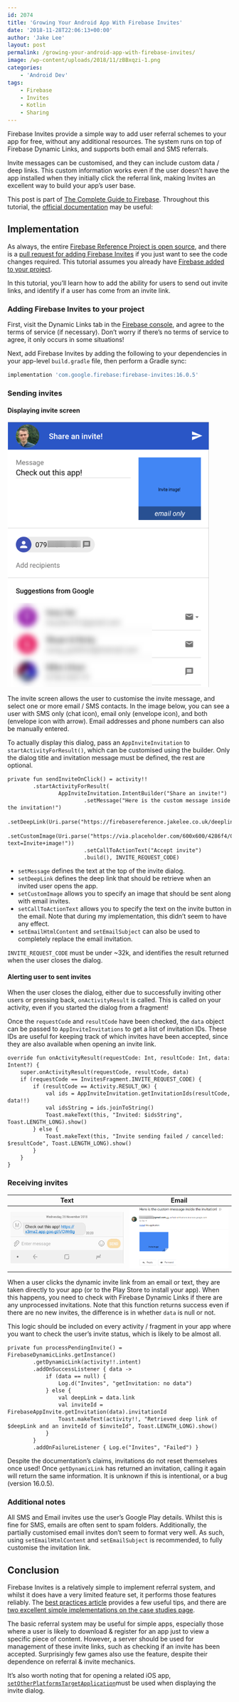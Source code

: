 ```yaml
---
id: 2074
title: 'Growing Your Android App With Firebase Invites'
date: '2018-11-28T22:06:13+00:00'
author: 'Jake Lee'
layout: post
permalink: /growing-your-android-app-with-firebase-invites/
image: /wp-content/uploads/2018/11/zBBxqzi-1.png
categories:
    - 'Android Dev'
tags:
    - Firebase
    - Invites
    - Kotlin
    - Sharing
---
```


Firebase Invites provide a simple way to add user referral schemes to your app for free, without any additional resources. The system runs on top of Firebase Dynamic Links, and supports both email and SMS referrals.

Invite messages can be customised, and they can include custom data / deep links. This custom information works even if the user doesn’t have the app installed when they initially click the referral link, making Invites an excellent way to build your app’s user base.

This post is part of [The Complete Guide to Firebase](https://blog.jakelee.co.uk/search/?q=firebase/). Throughout this tutorial, the [official documentation](https://firebase.google.com/docs/invites/android)  may be useful:

## Implementation

As always, the entire [Firebase Reference Project is open source](https://github.com/JakeSteam/FirebaseReference), and there is a [pull request for adding Firebase Invites](https://github.com/JakeSteam/FirebaseReference/pull/10) if you just want to see the code changes required. This tutorial assumes you already have [Firebase added to your project](/adding-firebase-to-an-android-project/).

In this tutorial, you’ll learn how to add the ability for users to send out invite links, and identify if a user has come from an invite link.

### Adding Firebase Invites to your project

First, visit the Dynamic Links tab in the [Firebase console](https://console.firebase.google.com/u/0/), and agree to the terms of service (if necessary). Don’t worry if there’s no terms of service to agree, it only occurs in some situations!

Next, add Firebase Invites by adding the following to your dependencies in your app-level `build.gradle` file, then perform a Gradle sync:

```groovy
implementation 'com.google.firebase:firebase-invites:16.0.5'
```

### Sending invites

#### Displaying invite screen

[![](/wp-content/uploads/2018/11/invites.png?resize=228%2C300)](/wp-content/uploads/2018/11/invites.png)

The invite screen allows the user to customise the invite message, and select one or more email / SMS contacts. In the image below, you can see a user with SMS only (chat icon), email only (envelope icon), and both (envelope icon with arrow). Email addresses and phone numbers can also be manually entered.

To actually display this dialog, pass an `AppInviteInvitation` to `startActivityForResult()`, which can be customised using the builder. Only the dialog title and invitation message must be defined, the rest are optional.

```
private fun sendInviteOnClick() = activity!!
        .startActivityForResult(
                AppInviteInvitation.IntentBuilder("Share an invite!")
                        .setMessage("Here is the custom message inside the invitation!")
                        .setDeepLink(Uri.parse("https://firebasereference.jakelee.co.uk/deeplink"))
                        .setCustomImage(Uri.parse("https://via.placeholder.com/600x600/4286f4/000000?text=Invite+image!"))
                        .setCallToActionText("Accept invite")
                        .build(), INVITE_REQUEST_CODE)
```

- `setMessage` defines the text at the top of the invite dialog.
- `setDeepLink` defines the deep link that should be retrieve when an invited user opens the app.
- `setCustomImage` allows you to specify an image that should be sent along with email invites.
- `setCallToActionText` allows you to specify the text on the invite button in the email. Note that during my implementation, this didn’t seem to have any effect.
- `setEmailHtmlContent` and `setEmailSubject` can also be used to completely replace the email invitation.

`INVITE_REQUEST_CODE` must be under ~32k, and identifies the result returned when the user closes the dialog.

#### Alerting user to sent invites

When the user closes the dialog, either due to successfully inviting other users or pressing back, `onActivityResult` is called. This is called on your activity, even if you started the dialog from a fragment!

Once the `requestCode` and `resultCode` have been checked, the `data` object can be passed to `AppInviteInvitations` to get a list of invitation IDs. These IDs are useful for keeping track of which invites have been accepted, since they are also available when opening an invite link.

```
override fun onActivityResult(requestCode: Int, resultCode: Int, data: Intent?) {
    super.onActivityResult(requestCode, resultCode, data)
    if (requestCode == InvitesFragment.INVITE_REQUEST_CODE) {
        if (resultCode == Activity.RESULT_OK) {
            val ids = AppInviteInvitation.getInvitationIds(resultCode, data!!)
            val idsString = ids.joinToString()
            Toast.makeText(this, "Invited: $idsString", Toast.LENGTH_LONG).show()
        } else {
            Toast.makeText(this, "Invite sending failed / cancelled: $resultCode", Toast.LENGTH_LONG).show()
        }
    }
}
```

### Receiving invites

| Text | Email |
| -- | -- |
| [![](/wp-content/uploads/2018/11/zBBxqzi-1.png)](/wp-content/uploads/2018/11/zBBxqzi-1.png) | [![](/wp-content/uploads/2018/11/invite.png)](/wp-content/uploads/2018/11/invite.png) |

When a user clicks the dynamic invite link from an email or text, they are taken directly to your app (or to the Play Store to install your app). When this happens, you need to check with Firebase Dynamic Links if there are any unprocessed invitations. Note that this function returns success even if there are no new invites, the difference is in whether `data` is null or not.

This logic should be included on every activity / fragment in your app where you want to check the user’s invite status, which is likely to be almost all.

```
private fun processPendingInvite() = FirebaseDynamicLinks.getInstance()
        .getDynamicLink(activity!!.intent)
        .addOnSuccessListener { data ->
            if (data == null) {
                Log.d("Invites", "getInvitation: no data")
            } else {
                val deepLink = data.link
                val inviteId = FirebaseAppInvite.getInvitation(data).invitationId
                Toast.makeText(activity!!, "Retrieved deep link of $deepLink and an inviteId of $inviteId", Toast.LENGTH_LONG).show()
            }
        }
        .addOnFailureListener { Log.e("Invites", "Failed") }
```

Despite the documentation’s claims, invitations do not reset themselves once used! Once `getDynamicLink` has returned an invitation, calling it again will return the same information. It is unknown if this is intentional, or a bug (version 16.0.5).

### Additional notes

All SMS and Email invites use the user’s Google Play details. Whilst this is fine for SMS, emails are often sent to spam folders. Additionally, the partially customised email invites don’t seem to format very well. As such, using `setEmailHtmlContent` and `setEmailSubject` is recommended, to fully customise the invitation link.

## Conclusion

Firebase Invites is a relatively simple to implement referral system, and whilst it does have a very limited feature set, it performs those features reliably. The [best practices article](https://firebase.google.com/docs/invites/best-practices) provides a few useful tips, and there are [two excellent simple implementations on the case studies page](https://firebase.google.com/docs/invites/case-studies).

The basic referral system may be useful for simple apps, especially those where a user is likely to download &amp; register for an app just to view a specific piece of content. However, a server should be used for management of these invite links, such as checking if an invite has been accepted. Surprisingly few games also use the feature, despite their dependence on referral &amp; invite mechanics.

It’s also worth noting that for opening a related iOS app, [`setOtherPlatformsTargetApplication`](https://firebase.google.com/docs/reference/android/com/google/android/gms/appinvite/AppInviteInvitation.IntentBuilder#setOtherPlatformsTargetApplication(int,%20java.lang.String))must be used when displaying the invite dialog.